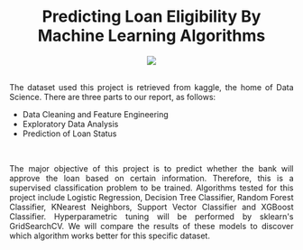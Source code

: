<div align="center">
  
# Predicting Loan Eligibility By Machine Learning Algorithms
</div>



<div align="center">
<img src="https://user-images.githubusercontent.com/69224996/97120881-a5c71700-16d7-11eb-8543-ec0083699630.jpg" >
</div>

<br />


<div align="justify">

The dataset used this project is retrieved from kaggle, the home of Data Science. There are three parts to our report, as follows:

- Data Cleaning and Feature Engineering
- Exploratory Data Analysis
- Prediction of Loan Status
<br />

The major objective of this project is to predict whether the bank will approve the loan based on certain information. Therefore, this is a supervised classification problem to be trained. Algorithms tested for this project include Logistic Regression, Decision Tree Classifier, Random Forest Classifier, KNearest Neighbors, Support Vector Classifier and XGBoost Classifier. Hyperparametric tuning will be performed by sklearn's GridSearchCV. We will compare the results of these models to discover which algorithm works better for this specific dataset.

</div>




